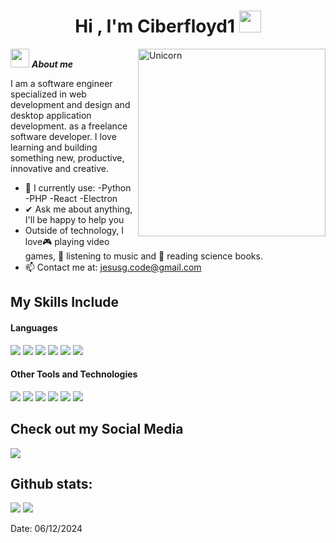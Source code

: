 <h1 align="center"><b>Hi , I'm Ciberfloyd1 </b><img src="https://media.giphy.com/media/hvRJCLFzcasrR4ia7z/giphy.gif" width="35"></h1>
<!--  -->
<img align="right" width=300px alt="Unicorn" src="https://media3.giphy.com/media/v1.Y2lkPTc5MGI3NjExMG1sdzQ1OGRqNDg3Y3MwanNjY2YyOTJyNmNremR6aGoydDlkb212YyZlcD12MV9pbnRlcm5hbF9naWZfYnlfaWQmY3Q9Zw/IfeBLe1xqGHNZU6LOL/giphy.webp"/>

<img src="https://media0.giphy.com/media/v1.Y2lkPTc5MGI3NjExeHhyc3FsbzN4NHdudHlyaXBpd3prd3liZ3R3MWo3d2hlemxrenJ6NSZlcD12MV9pbnRlcm5hbF9naWZfYnlfaWQmY3Q9cw/EvScDAm1kTPgmUUxtQ/giphy.webp" width="30px">&nbsp;***About me***

I am a software engineer specialized in web development and design and desktop application development. as a freelance software developer. I love learning and building something new, productive, innovative and creative.
- 🌱 I currently use:
  -Python
  -PHP
  -React
  -Electron
- ✔ Ask me about anything, I'll be happy to help you<br>
- Outside of technology, I love🎮 playing video games, 🎵 listening to music and 📖 reading science books.
- 📫 Contact me at: <a href="Phainonmind@gmail.com">jesusg.code@gmail.com</a>

## My Skills Include

<h4> Languages </h4>
<span> 
  <img src="https://img.shields.io/badge/CSS3-1572B6?style=for-the-badge&logo=css3&logoColor=white">
  <img src="https://img.shields.io/badge/JavaScript-F7DF1E?style=for-the-badge&logo=javascript&logoColor=black">
  <img src="https://img.shields.io/badge/python-3670A0?style=for-the-badge&logo=python&logoColor=ffdd54">
  <img src= "https://img.shields.io/badge/typescript-%23007ACC.svg?style=for-the-badge&logo=typescript&logoColor=white">
  <img src= "https://img.shields.io/badge/-Arduino-00979D?style=for-the-badge&logo=Arduino&logoColor=white">
  <img src= "https://img.shields.io/badge/php-%23777BB4.svg?style=for-the-badge&logo=php&logoColor=white">
  
 


</span>


<h4> Other Tools and Technologies </h4>
<span>
  <img src="https://img.shields.io/badge/HTML5-E34F26?style=for-the-badge&logo=html5&logoColor=white">
  <img src="https://img.shields.io/badge/Git-F05032?style=for-the-badge&logo=git&logoColor=white">
  <img src="https://img.shields.io/badge/MySQL-00000F?style=for-the-badge&logo=mysql&logoColor=white">
  <img src="https://img.shields.io/badge/django-%23092E20.svg?style=for-the-badge&logo=django&logoColor=white">
  <img src="https://img.shields.io/badge/laravel-%23FF2D20.svg?style=for-the-badge&logo=laravel&logoColor=white">
  <img src="https://img.shields.io/badge/WordPress-%23117AC9.svg?style=for-the-badge&logo=WordPress&logoColor=white">




</span>

## Check out my Social Media

<a href= "https://www.instagram.com/Phainonmind/?hl=es">
    <img src="https://img.shields.io/badge/Instagram-%23E4405F.svg?style=for-the-badge&logo=Instagram&logoColor=white">
</a>

<h2>Github stats:</h2> 

[![](https://github-readme-stats.vercel.app/api?username=Ciberfloyd1&show_icons=true&theme=tokyonight&hide_border=true&locale=en)](https://github.com/Ciberfloyd1)
[![](https://github-readme-streak-stats.herokuapp.com/?user=Ciberfloyd1&theme=material-palenight)](https://github.com/Ciberfloyd1)
</div>

Date: 06/12/2024
